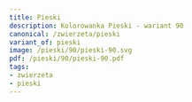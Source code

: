 ```yaml
---
title: Pieski
description: Kolorowanka Pieski - wariant 90
canonical: /zwierzeta/pieski
variant_of: pieski
image: /pieski/90/pieski-90.svg
pdf: /pieski/90/pieski-90.pdf
tags:
- zwierzeta
- pieski
---
```

